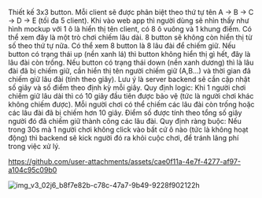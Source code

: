 Thiết kế 3x3 button.
Mỗi client sẽ được phân biệt theo thứ tự tên A -> B -> C -> D -> E (tối đa 5 client).
Khi vào web app thì người dùng sẽ nhìn thấy như hình mockup với 1 ô là hiển thị tên client, có 8 ô vuông và 1 khung điểm.
Có thể xem đây là một trò chơi chiếm lâu dài.
8 button sẽ không còn hiển thị từ số theo thứ tự nữa. Có thể xem 8 button là 8 lâu đài để chiếm giữ.
Nếu button có trạng thái up (nền xanh lá) thì button không hiển thị gì hết, đây là lâu đài còn trống.
Nếu button có trạng thái down (nền xanh dương) thì là lâu đài đã bị chiếm giữ, cần hiển thị tên người chiếm giữ (A,B...) và thời gian đã chiếm giữ lâu đài (tính theo giây).
Lưu ý là server backend sẽ cần cập nhật số giây và số điểm theo định kỳ mỗi giây.
Quy định logic: Khi 1 người chơi chiếm giữ lâu dài thì có 10 giây đầu tiên được bảo vệ (tức là người chơi khác không chiếm được).
Mỗi người chơi có thể chiếm các lâu đài còn trống hoặc các lâu đài đã bị chiếm hơn 10 giây. Điểm số được tính theo tổng số giây người đó đã chiếm giữ thành công các lâu đài.
Quy định ràng buộc: Nếu trong 30s mà 1 người chơi không click vào bất cứ ô nào (tức là không hoạt động) thì backend sẽ kick người đó ra khỏi cuộc chơi, để tránh lãng phí trong việc xử lý. 

https://github.com/user-attachments/assets/cae0f11a-4e7f-4277-af97-a104c95c09b0

![img_v3_02j6_b8f7e82b-c78c-47a7-9b49-9228f902122h](https://github.com/user-attachments/assets/2ba10d0d-b8c5-476e-9bc3-11201556772c)


